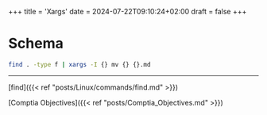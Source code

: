 +++
title = 'Xargs'
date = 2024-07-22T09:10:24+02:00
draft = false
+++
# Schema
```bash 
find . -type f | xargs -I {} mv {} {}.md
```
---

[find]({{< ref "posts/Linux/commands/find.md" >}})


[Comptia Objectives]({{< ref "posts/Comptia_Objectives.md" >}})
